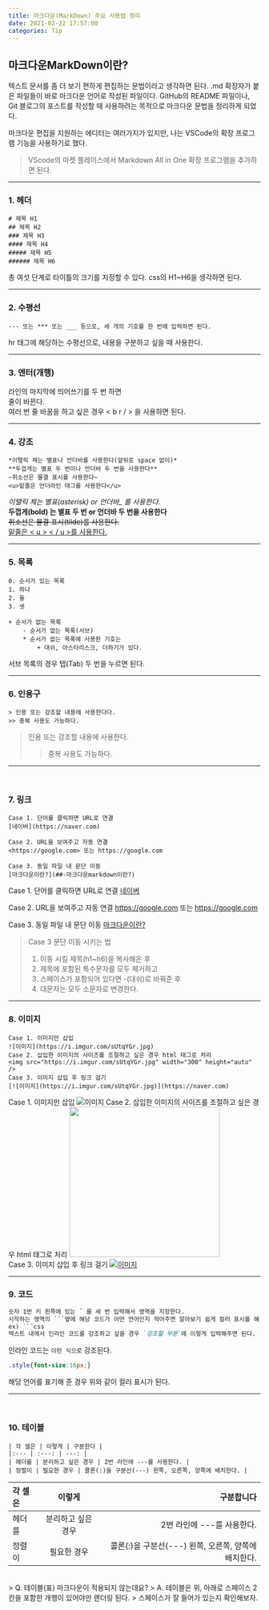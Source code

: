 ```yaml
---
title: 마크다운(MarkDown) 주요 사용법 정리  
date: 2021-02-22 17:57:00
categories: Tip
---
```


## 마크다운MarkDown이란? 
텍스트 문서를 좀 더 보기 편하게 편집하는 문법이라고 생각하면 된다. .md 확장자가 붙은 파일들이 바로 마크다운 언어로 작성된 파일이다. GitHub의 README 파일이나, Git 블로그의 포스트를 작성할 때 사용하려는 목적으로 마크다운 문법을 정리하게 되었다. 

마크다운 편집을 지원하는 에디터는 여러가지가 있지만, 나는 VSCode의 확장 프로그램 기능을 사용하기로 했다. 
> VScode의 마켓 플레이스에서 Markdown All in One 확장 프로그램을 추가하면 된다.  

---

### 1. 헤더
```
# 제목 H1
## 제목 H2
### 제목 H3
#### 제목 H4
##### 제목 H5
###### 제목 H6
```
총 여섯 단계로 타이틀의 크기를 지정할 수 있다. css의 H1~H6을 생각하면 된다.  

---

### 2. 수평선
```
--- 또는 *** 또는 ___ 등으로, 세 개의 기호를 한 번에 입력하면 된다. 
```
hr 태그에 해당하는 수평선으로, 내용을 구분하고 싶을 때 사용한다. 

---

### 3. 엔터(개행) 
라인의 마지막에 띄어쓰기를 두 번 하면  
줄이 바뀐다.  
여러 번 줄 바꿈을 하고 싶은 경우 < b r / > 을 사용하면 된다.

---

### 4. 강조
```
*이탤릭 체는 별표나 언더바를 사용한다(앞뒤로 space 없이)*
**두껍게는 별표 두 번이나 언더바 두 번을 사용한다**
~취소선은 물결 표시를 사용한다~
<u>밑줄은 언더라인 태그를 사용한다</u>

```

*이탤릭 체는 별표(asterisk) or 언더바_ 를 사용한다.*  
**두껍게(bold) 는 별표 두 번 or 언더바 두 번을 사용한다**  
~~취소선은 물결 표시(tilde)를 사용한다.~~  
<u>밑줄은 < u > < / u >를 사용한다.</u>

---

### 5. 목록

```
0. 순서가 있는 목록 
1. 하나
2. 둘
3. 셋

+ 순서가 없는 목록
    - 순서가 없는 목록(서브)
    * 순서가 없는 목록에 사용한 기호는
        + 대쉬, 아스타리스크, 더하기가 있다. 
```
서브 목록의 경우 탭(Tab) 두 번을 누르면 된다.

---

### 6. 인용구
```
> 인용 또는 강조할 내용에 사용한다다.
>> 중복 사용도 가능하다. 
```
> 인용 또는 강조할 내용에 사용한다.
>> 중복 사용도 가능하다. 
---
<br />

### 7. 링크
```
Case 1. 단어를 클릭하면 URL로 연결
[네이버](https://naver.com)

Case 2. URL을 보여주고 자동 연결 
<https://google.com> 또는 https://google.com

Case 3. 동일 파일 내 문단 이동
[마크다운이란?](##-마크다운markdown이란?)
```
Case 1. 단어를 클릭하면 URL로 연결
[네이버](https://naver.com)

Case 2. URL을 보여주고 자동 연결 
<https://google.com> 또는 https://google.com

Case 3. 동일 파일 내 문단 이동
[마크다운이란?](##-마크다운markdown이란?)

> Case 3 문단 이동 시키는 법  
> 1. 이동 시킬 제목(h1~h6)을 복사해온 후 
> 2. 제목에 포함된 특수문자를 모두 제거하고
> 3. 스페이스가 포함되어 있다면 -(대쉬)로 바꿔준 후
> 4. 대문자는 모두 소문자로 변경한다. 

---

### 8. 이미지
```
Case 1. 이미지만 삽입
![이미지](https://i.imgur.com/sUtqYGr.jpg)
Case 2. 삽입한 이미지의 사이즈를 조절하고 싶은 경우 html 태그로 처리
<img src="https://i.imgur.com/sUtqYGr.jpg" width="300" height="auto" />
Case 3. 이미지 삽입 후 링크 걸기
[![이미지](https://i.imgur.com/sUtqYGr.jpg)](https://naver.com)
``` 
Case 1. 이미지만 삽입
![이미지](https://i.imgur.com/sUtqYGr.jpg)
Case 2. 삽입한 이미지의 사이즈를 조절하고 싶은 경우 html 태그로 처리
<img src="https://i.imgur.com/sUtqYGr.jpg" width="300" height="auto" />  
Case 3. 이미지 삽입 후 링크 걸기
[![이미지](https://i.imgur.com/sUtqYGr.jpg)](https://naver.com)

---

### 9. 코드
```markdown
숫자 1번 키 왼쪽에 있는 ` 를 세 번 입력해서 영역을 지정한다. 
시작하는 영역의 ```옆에 해당 코드가 어떤 언어인지 적어주면 알아보기 쉽게 컬러 표시를 해 준다.
ex) ```css 
텍스트 내에서 인라인 코드를 강조하고 싶을 경우 `강조할 부분`에 이렇게 입력해주면 된다.
```
인라인 코드는 `이런 식으로` 강조된다.
```css
.style{font-size:16px;}
```
해당 언어를 표기해 준 경우 위와 같이 컬러 표시가 된다. 

---
<br />

### 10. 테이블
```
| 각 셀은 | 이렇게 | 구분한다 |  
|:--- | :---: | ---: |
| 헤더를 | 분리하고 싶은 경우 | 2번 라인에 ---를 사용한다. |
| 정렬이 | 필요한 경우 | 콜론(:)을 구분선(---) 왼쪽, 오른쪽, 양쪽에 배치한다. |
```  
  
| 각 셀은 | 이렇게 | 구분합니다 |  
|:--- | :---: | ---: |
| 헤더를 | 분리하고 싶은 경우 | 2번 라인에 ---를 사용한다. |
| 정렬이 | 필요한 경우 | 콜론(:)을 구분선(---) 왼쪽, 오른쪽, 양쪽에 배치한다. |  
  
<br />  
> Q. 테이블(표) 마크다운이 적용되지 않는데요?  
> A. 테이블은 위, 아래로 스페이스 2칸을 포함한 개행이 있어야만 랜더링 된다.   
> 스페이스가 잘 들어가 있는지 확인해보자. 
